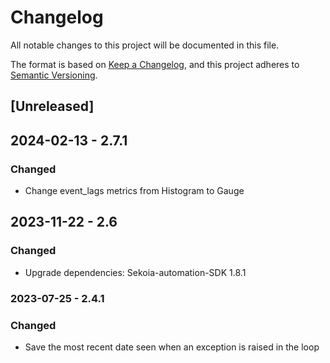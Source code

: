 # Changelog

All notable changes to this project will be documented in this file.

The format is based on [Keep a Changelog](https://keepachangelog.com/en/1.0.0/),
and this project adheres to [Semantic Versioning](https://semver.org/spec/v2.0.0.html).

## [Unreleased]

## 2024-02-13 - 2.7.1

### Changed

- Change event_lags metrics from Histogram to Gauge

## 2023-11-22 - 2.6

### Changed

- Upgrade dependencies: Sekoia-automation-SDK 1.8.1

### 2023-07-25 - 2.4.1

### Changed

- Save the most recent date seen when an exception is raised in the loop
